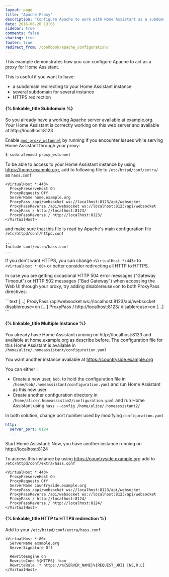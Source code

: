 ```yaml
---
layout: page
title: "Apache Proxy"
description: "Configure Apache to work with Home Assistant as a subdomain"
date: 2016-06-20 13:05
sidebar: true
comments: false
sharing: true
footer: true
redirect_from: /cookbook/apache_configuration/
---
```


This example demonstrates how you can configure Apache to act as a proxy for Home Assistant.

This is useful if you want to have:

 * a subdomain redirecting to your Home Assistant instance
 * several subdomain for several instance
 * HTTPS redirection

#### {% linkable_title Subdomain %}

So you already have a working Apache server available at example.org. Your Home Assistant is correctly working on this web server and available at http://localhost:8123

Enable [`mod_proxy_wstunnel`](https://httpd.apache.org/docs/2.4/mod/mod_proxy_wstunnel.html) by running if you encounter issues while serving Home Assistant through your proxy:

```bash
$ sudo a2enmod proxy_wstunnel
```

To be able to access to your Home Assistant instance by using https://home.example.org, add to following file to `/etc/httpd/conf/extra/` as `hass.conf`

```text
<VirtualHost *:443>
  ProxyPreserveHost On
  ProxyRequests Off
  ServerName home.example.org
  ProxyPass /api/websocket ws://localhost:8123/api/websocket
  ProxyPassReverse /api/websocket ws://localhost:8123/api/websocket
  ProxyPass / http://localhost:8123/
  ProxyPassReverse / http://localhost:8123/
</VirtualHost>
```

and make sure that this file is read by Apache's main configuration file `/etc/httpd/conf/httpd.conf`

```text
...
Include conf/extra/hass.conf
...
```

If you don't want HTTPS, you can change `<VirtualHost *:443>` to `<VirtualHost *:80>` or better consider redirecting all HTTP to HTTPS.


<p class='note'>
In case you are getting occasional HTTP 504 error messages ("Gateway Timeout") or HTTP 502 messages ("Bad Gateway") when accessing the Web UI through your proxy, try adding disablereuse=on to both ProxyPass directives:
</p>
```text
<VirtualHost *:443>
  [...]
  ProxyPass /api/websocket ws://localhost:8123/api/websocket disablereuse=on
  [...]
  ProxyPass / http://localhost:8123/ disablereuse=on
  [...]
</VirtualHost>
```

#### {% linkable_title Multiple Instance %}

You already have Home Assistant running on http://localhost:8123 and available at home.example.org as describe before. The configuration file for this Home Assistant is available in `/home/alice/.homeassistant/configuration.yaml`

You want another instance available at https://countryside.example.org

You can either :
 * Create a new user, `bob`, to hold the configuration file in `/home/bob/.homeassistant/configuration.yaml` and run Home Assistant as this new user
 * Create another configuration directory in `/home/alice/.homeassistan2/configuration.yaml` and run Home Assistant using `hass --config /home/alice/.homeassistant2/`

In both solution, change port number used by modifying `configuration.yaml`

```yaml
http:
  server_port: 8124
  ...
```

Start Home Assistant: Now, you have another instance running on http://localhost:8124

To access this instance by using https://countryside.example.org add to `/etc/httpd/conf/extra/hass.conf`

```text
<VirtualHost *:443>
  ProxyPreserveHost On
  ProxyRequests Off
  ServerName countryside.example.org
  ProxyPass /api/websocket ws://localhost:8123/api/websocket
  ProxyPassReverse /api/websocket ws://localhost:8123/api/websocket
  ProxyPass / http://localhost:8124/
  ProxyPassReverse / http://localhost:8124/
</VirtualHost>
```

#### {% linkable_title HTTP to HTTPS redirection %}

Add to your `/etc/httpd/conf/extra/hass.conf`

```text
<VirtualHost *:80>
  ServerName example.org
  ServerSignature Off

  RewriteEngine on
  RewriteCond %{HTTPS} !=on
  RewriteRule .* https://%{SERVER_NAME}%{REQUEST_URI} [NE,R,L]
</VirtualHost>
```
